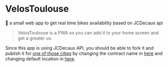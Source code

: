 # VelosToulouse

🚵 a small web app to get real time bikes availability based on JCDecaux api

> VelosToulouse is a PWA so you can add it to your home screen and get a greater ux.

Since this app is using JCDecaux API, you should be able to fork it and publish it for [one of those cities](https://developer.jcdecaux.com/#/gbfs?page=usage) by changing the contract name in [here](/src/lib/fetch.ts) and changing default location in [here](/src/components/vt/Bikes.vue).
